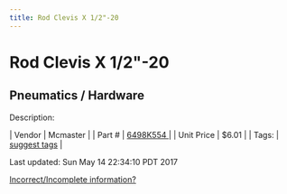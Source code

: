 ```yaml
---
title: Rod Clevis X 1/2"-20
---
```


# Rod Clevis X 1/2"-20
## Pneumatics / Hardware
Description: 	 

| Vendor | Mcmaster | 
| Part # | [6498K554 ](https://www.mcmaster.com/#6498K554 ) | 
| Unit Price | $6.01 | 
| Tags: | [suggest tags](https://docs.google.com/forms/d/e/1FAIpQLSeWyY8v3RgOty-MyWmh9U0iivNYN_molChYyS-0U-o-kOAv_g/viewform) | 

Last updated: Sun May 14 22:34:10 PDT 2017

 [Incorrect/Incomplete information?](https://docs.google.com/forms/d/e/1FAIpQLSeWyY8v3RgOty-MyWmh9U0iivNYN_molChYyS-0U-o-kOAv_g/viewform)